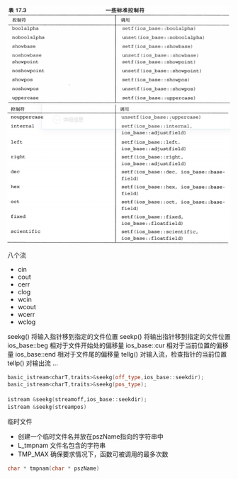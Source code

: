 ![iosbase0](../image/iosbase0.png)
![iosbase1](../image/iosbase1.png)

八个流
>
* cin
* cout
* cerr
* clog
* wcin
* wcout
* wcerr
* wclog
>
>
seekg() 将输入指针移到指定的文件位置
seekp() 将输出指针移到指定的文件位置
ios_base::beg 相对于文件开始处的偏移量
ios_base::cur 相对于当前位置的偏移量
ios_base::end 相对于文件尾的偏移量
tellg() 对输入流，检查指针的当前位置
tellp() 对输出流 ...
```cpp
basic_istream<charT,traits>&seekg(off_type,ios_base::seekdir);
basic_istream<charT,traits>&seekg(pos_type);

istream &seekg(streamoff,ios_base::seekdir);
istream &seekg(streampos)
```
>

临时文件
>
* 创建一个临时文件名并放在pszName指向的字符串中 
* L_tmpnam 文件名包含的字符串
* TMP_MAX 确保要求情况下，函数可被调用的最多次数
```cpp
char * tmpnam(char * pszName)
```